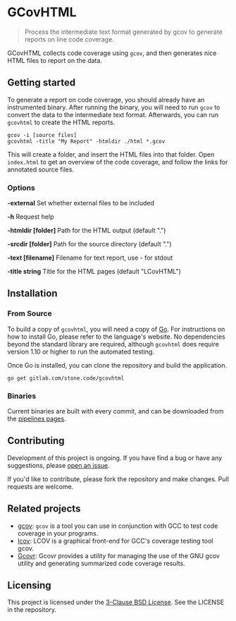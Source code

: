 # GCovHTML
> Process the intermediate text format generated by gcov to generate reports on line code coverage.

GCovHTML collects code coverage using `gcov`, and then generates nice HTML files to report on the data.

## Getting started

To generate a report on code coverage, you should already have an instrumented binary.  After running the binary, you will need to run `gcov` to convert the data to the intermediate text format.  Afterwards, you can run `gcovhtml` to create the HTML reports.

```shell
gcov -i [source files]
gcovhtml -title "My Report" -htmldir ./html *.gcov
```

This will create a folder, and insert the HTML files into that folder.  Open `index.html` to get an overview of the code coverage, and follow the links for annotated source files.

### Options

**-external**   Set whether external files to be included

**-h**	Request help

**-htmldir [folder]**  	Path for the HTML output (default ".")

**-srcdir [folder]**  	Path for the source directory (default ".")

**-text [filename]**   	Filename for text report, use - for stdout

**-title string**    	Title for the HTML pages (default "LCovHTML")

## Installation

### From Source

To build a copy of `gcovhtml`, you will need a copy of [Go](https://golang.org/).  For instructions on how to install Go, please refer to the language's website.  No dependencies beyond the standard library are required, although `gcovhtml` does require version 1.10 or higher to run the  automated testing.

Once Go is installed, you can clone the repository and build the application.

```shell
go get gitlab.com/stone.code/gcovhtml
```

### Binaries

Current binaries are built with every commit, and can be downloaded from the [pipelines pages](https://gitlab.com/stone.code/gcovhtml/pipelines).

## Contributing

Development of this project is ongoing.  If you have find a bug or have any suggestions, please [open an issue](https://gitlab.com/stone.code/gcovhtml/issues).

If you'd like to contribute, please fork the repository and make changes.  Pull requests are welcome.

## Related projects

- [gcov](https://gcc.gnu.org/onlinedocs/gcc/Gcov.html):  `gcov` is a tool you can use in conjunction with GCC to test code coverage in your programs. 
- [lcov](http://ltp.sourceforge.net/coverage/lcov.php):  LCOV is a graphical front-end for GCC's coverage testing tool gcov.
- [Gcovr](https://pypi.org/project/gcovr/):  Gcovr provides a utility for managing the use of the GNU gcov utility and generating summarized code coverage results.

## Licensing

This project is licensed under the [3-Clause BSD License](https://opensource.org/licenses/BSD-3-Clause).  See the LICENSE in the repository.
